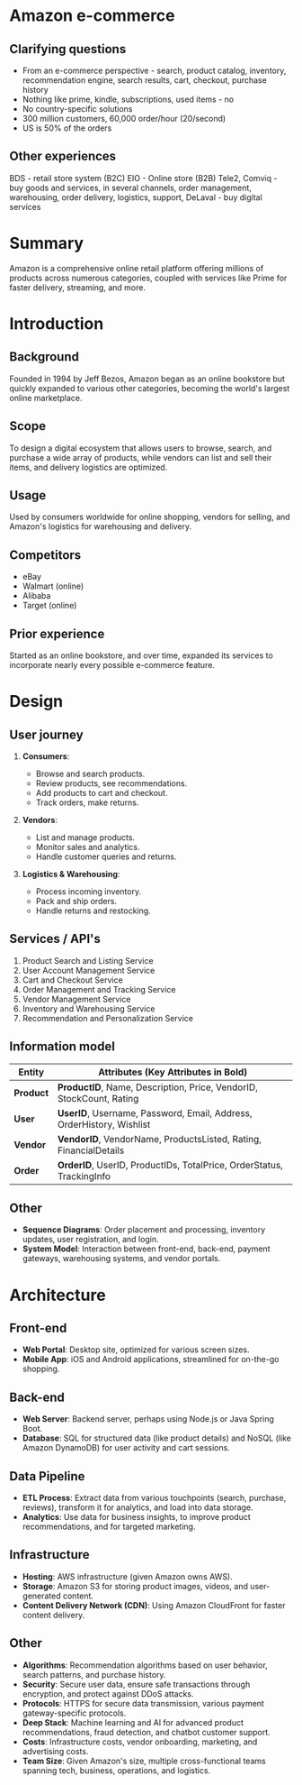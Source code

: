 # Amazon e-commerce

## Clarifying questions

- From an e-commerce perspective - search, product catalog, inventory, recommendation engine, search results, cart, checkout, purchase history
- Nothing like prime, kindle, subscriptions, used items - no
- No country-specific solutions
- 300 million customers, 60,000 order/hour (20/second)
- US is 50% of the orders

## Other experiences

BDS - retail store system (B2C)
EIO - Online store (B2B)
Tele2, Comviq - buy goods and services, in several channels, order management, warehousing, order delivery, logistics, support,
DeLaval - buy digital services

# Summary

Amazon is a comprehensive online retail platform offering millions of products across numerous categories, coupled with services like Prime for faster delivery, streaming, and more.

# Introduction

## Background

Founded in 1994 by Jeff Bezos, Amazon began as an online bookstore but quickly expanded to various other categories, becoming the world's largest online marketplace.

## Scope

To design a digital ecosystem that allows users to browse, search, and purchase a wide array of products, while vendors can list and sell their items, and delivery logistics are optimized.

## Usage

Used by consumers worldwide for online shopping, vendors for selling, and Amazon's logistics for warehousing and delivery.

## Competitors

- eBay
- Walmart (online)
- Alibaba
- Target (online)

## Prior experience

Started as an online bookstore, and over time, expanded its services to incorporate nearly every possible e-commerce feature.

# Design

## User journey

1. **Consumers**:

   - Browse and search products.
   - Review products, see recommendations.
   - Add products to cart and checkout.
   - Track orders, make returns.

2. **Vendors**:

   - List and manage products.
   - Monitor sales and analytics.
   - Handle customer queries and returns.

3. **Logistics & Warehousing**:
   - Process incoming inventory.
   - Pack and ship orders.
   - Handle returns and restocking.

## Services / API's

1. Product Search and Listing Service
2. User Account Management Service
3. Cart and Checkout Service
4. Order Management and Tracking Service
5. Vendor Management Service
6. Inventory and Warehousing Service
7. Recommendation and Personalization Service

## Information model

| Entity      | Attributes (Key Attributes in Bold)                                    |
| ----------- | ---------------------------------------------------------------------- |
| **Product** | **ProductID**, Name, Description, Price, VendorID, StockCount, Rating  |
| **User**    | **UserID**, Username, Password, Email, Address, OrderHistory, Wishlist |
| **Vendor**  | **VendorID**, VendorName, ProductsListed, Rating, FinancialDetails     |
| **Order**   | **OrderID**, UserID, ProductIDs, TotalPrice, OrderStatus, TrackingInfo |

## Other

- **Sequence Diagrams**: Order placement and processing, inventory updates, user registration, and login.
- **System Model**: Interaction between front-end, back-end, payment gateways, warehousing systems, and vendor portals.

# Architecture

## Front-end

- **Web Portal**: Desktop site, optimized for various screen sizes.
- **Mobile App**: iOS and Android applications, streamlined for on-the-go shopping.

## Back-end

- **Web Server**: Backend server, perhaps using Node.js or Java Spring Boot.
- **Database**: SQL for structured data (like product details) and NoSQL (like Amazon DynamoDB) for user activity and cart sessions.

## Data Pipeline

- **ETL Process**: Extract data from various touchpoints (search, purchase, reviews), transform it for analytics, and load into data storage.
- **Analytics**: Use data for business insights, to improve product recommendations, and for targeted marketing.

## Infrastructure

- **Hosting**: AWS infrastructure (given Amazon owns AWS).
- **Storage**: Amazon S3 for storing product images, videos, and user-generated content.
- **Content Delivery Network (CDN)**: Using Amazon CloudFront for faster content delivery.

## Other

- **Algorithms**: Recommendation algorithms based on user behavior, search patterns, and purchase history.
- **Security**: Secure user data, ensure safe transactions through encryption, and protect against DDoS attacks.
- **Protocols**: HTTPS for secure data transmission, various payment gateway-specific protocols.
- **Deep Stack**: Machine learning and AI for advanced product recommendations, fraud detection, and chatbot customer support.
- **Costs**: Infrastructure costs, vendor onboarding, marketing, and advertising costs.
- **Team Size**: Given Amazon's size, multiple cross-functional teams spanning tech, business, operations, and logistics.
